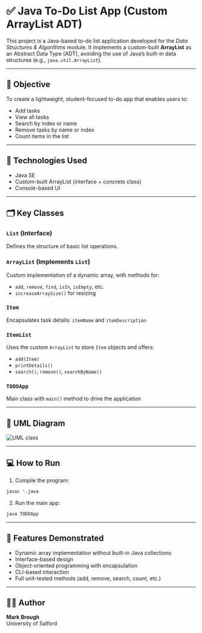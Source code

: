 # ✅ Java To-Do List App (Custom ArrayList ADT)

This project is a Java-based to-do list application developed for the *Data Structures & Algorithms* module. It implements a custom-built **ArrayList** as an Abstract Data Type (ADT), avoiding the use of Java’s built-in data structures (e.g., `java.util.ArrayList`).

---

## 🎯 Objective

To create a lightweight, student-focused to-do app that enables users to:
- Add tasks
- View all tasks
- Search by index or name
- Remove tasks by name or index
- Count items in the list

---

## 🧰 Technologies Used

- Java SE
- Custom-built ArrayList (interface + concrete class)
- Console-based UI

---

## 🗂️ Key Classes

### `List` (Interface)
Defines the structure of basic list operations.

### `ArrayList` (Implements `List`)
Custom implementation of a dynamic array, with methods for:
- `add`, `remove`, `find`, `isIn`, `isEmpty`, etc.
- `increaseArraySize()` for resizing

### `Item`
Encapsulates task details: `itemName` and `itemDescription`

### `ItemList`
Uses the custom `ArrayList` to store `Item` objects and offers:
- `add(Item)`
- `printDetails()`
- `search()`, `remove()`, `searchByName()`

### `TODOApp`
Main class with `main()` method to drive the application

---

## 📐 UML Diagram

![UML class](https://github.com/user-attachments/assets/8b6c65d5-7a18-4ea0-b0f3-f3044296e4dd)


---

## 💻 How to Run

1. Compile the program:
```bash
javac *.java
```

2. Run the main app:
```bash
java TODOApp
```

---

## 🧪 Features Demonstrated

- Dynamic array implementation without built-in Java collections
- Interface-based design
- Object-oriented programming with encapsulation
- CLI-based interaction
- Full unit-tested methods (add, remove, search, count, etc.)

---

## 👨‍🎓 Author

**Mark Brough**   
University of Salford

